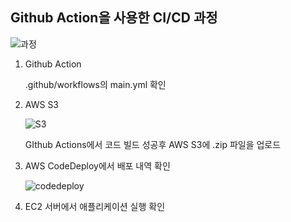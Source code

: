 ## Github Action을 사용한 CI/CD 과정

![과정](https://github.com/reader-wh94/dbd-backend/assets/68210266/4f412a76-a6d9-41f3-a462-030b79321395)

1. Github Action

   .github/workflows의 main.yml 확인

   

2. AWS S3

   ![S3](https://github.com/reader-wh94/dbd-backend/assets/68210266/3096ac5d-4caa-43c1-ae09-6db65c182dc9)

   GIthub Actions에서 코드 빌드 성공후 AWS S3에 .zip 파일을 업로드

   

3. AWS CodeDeploy에서 배포 내역 확인

   ![codedeploy](https://github.com/reader-wh94/dbd-backend/assets/68210266/a6648504-80c9-4106-805b-e8d5f2c1f92b)

4. EC2 서버에서 애플리케이션 실행 확인